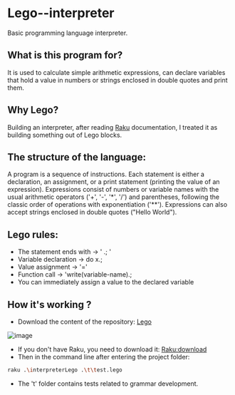 # Lego--interpreter
Basic programming language interpreter.


## What is this program for?
It is used to calculate simple arithmetic expressions, can declare variables that hold a value in numbers or strings enclosed in double quotes and print them.

## Why Lego?
Building an interpreter, after reading [Raku](https://docs.raku.org/) documentation, I treated it as building something out of Lego blocks.

## The structure of the language:
A program is a sequence of instructions. Each statement is either a declaration, an assignment, or a print statement (printing the value of an expression). Expressions consist of numbers or variable names with the usual arithmetic operators ('+', '-', '*', '/') and parentheses, following the classic order of operations with exponentiation ('**'). Expressions can also accept strings enclosed in double quotes ("Hello World"). 

## Lego rules:
- The statement ends with -> ' .; '
- Variable declaration -> do x.;
- Value assignment -> '='
- Function call -> 'write(variable-name).;
- You can immediately assign a value to the declared variable


## How it's working ?
- Download the content of the repository: [Lego](https://github.com/Tomasz1577/interpreter.git)


![image](https://user-images.githubusercontent.com/95379724/201209460-72a69476-5d62-429f-a474-288d7c2569da.jpg)


- If you don't have Raku, you need to download it: [Raku:download](https://www.raku.org/downloads)
- Then in the command line after entering the project folder:
```bash
raku .\interpreterLego .\t\test.lego
```

- The 't' folder contains tests related to grammar development.
